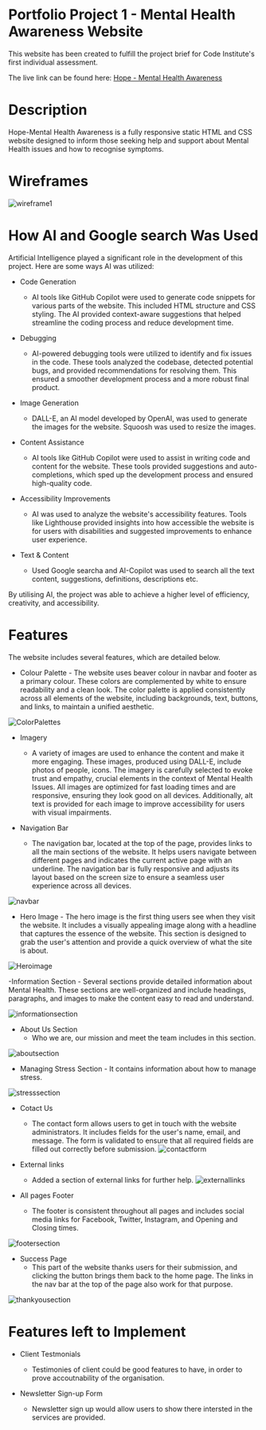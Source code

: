 # Portfolio Project 1 - Mental Health Awareness Website

This website has been created to fulfill the project brief for Code Institute's first individual assessment.

The live link can be found here: [Hope - Mental Health Awareness](https://bytenadeem.github.io/hope-project-1/)

# Description
Hope-Mental Health Awareness is a fully responsive static HTML and CSS website designed to inform those seeking help and support about Mental Health issues and how to recognise symptoms. 

# Wireframes
![wireframe1](assets/images/wireframe1.png)

# How AI and Google search Was Used 

Artificial Intelligence played a significant role in the development of this project. Here are some ways AI was utilized:

- Code Generation

     - AI tools like GitHub Copilot were used to generate code snippets for various parts of the     website. This included HTML structure and CSS styling. The AI provided context-aware suggestions  that helped streamline the coding process and reduce development time.

- Debugging

    - AI-powered debugging tools were utilized to identify and fix issues in the code. These tools analyzed the codebase, detected potential bugs, and provided recommendations for resolving them. This ensured a smoother development process and a more robust final product.

- Image Generation

    - DALL-E, an AI model developed by OpenAI, was used to generate the images for the website. Squoosh was used to resize the images. 

- Content Assistance

    - AI tools like GitHub Copilot were used to assist in writing code and content for the website. These tools provided suggestions and auto-completions, which sped up the development process and ensured high-quality code.

- Accessibility Improvements

  - AI was used to analyze the website's accessibility features. Tools like Lighthouse provided insights into how accessible the website is for users with disabilities and suggested improvements to enhance user experience.

- Text & Content

    - Used Google searcha and AI-Copilot was used to search all the text content, suggestions, definitions, descriptions etc.


By utilising AI, the project was able to achieve a higher level of efficiency, creativity, and accessibility.

# Features

The website includes several features, which are detailed below.

- Colour Palette
        - The website uses beaver colour in navbar and footer as a primary colour. These colors are complemented by white to ensure readability and a clean look. The color palette is applied consistently across all elements of the website, including backgrounds, text, buttons, and links, to maintain a unified aesthetic.

![ColorPalettes](assets/images/ColorPalettes.png)

- Imagery

    - A variety of images are used to enhance the content and make it more engaging. These images, produced using DALL-E, include photos of people, icons.  The imagery is carefully selected to evoke trust and empathy, crucial elements in the context of Mental Health Issues. All images are optimized for fast loading times and are responsive, ensuring they look good on all devices. Additionally, alt text is provided for each image to improve accessibility for users with visual impairments.

- Navigation Bar 

    - The navigation bar, located at the top of the page, provides links to all the main sections of the website. It helps users navigate between different pages and indicates the current active page with an underline. The navigation bar is fully responsive and adjusts its layout based on the screen size to ensure a seamless user experience across all devices.

![navbar](assets/images/navbar.png)

- Hero Image
       - The hero image is the first thing users see when they visit the website. It includes a visually appealing image along with a headline that captures the essence of the website. This section is designed to grab the user's attention and provide a quick overview of what the site is about.
    
![Heroimage](assets/images/Heroimage.png)

-Information Section
    - Several sections provide detailed information about Mental Health. These sections are well-organized and include headings, paragraphs, and images to make the content easy to read and understand.

![informationsection](assets/images/Informationsection%20.png)

- About Us Section 
    - Who we are, our mission and meet the team includes in this section.

![aboutsection](assets/images/aboutsection.png)

- Managing Stress Section
        - It contains information about how to manage stress.

![stresssection](assets/images/stresssection.png)

- Cotact Us
    - The contact form allows users to get in touch with the website administrators. It includes fields for the user's name, email, and message. The form is validated to ensure that all required fields are filled out correctly before submission.
![contactform](assets/images/contactform.png)


- External links
    - Added a section of external links for further help.
![externallinks](assets/images/externallinks.png)

- All pages Footer
    - The footer is consistent throughout all pages and includes social media links for Facebook, Twitter, Instagram, and Opening and Closing times. 

![footersection](assets/images/footersection.png)

- Success Page
    - This part of the website thanks users for their submission, and clicking the button brings them back to the home page. The links in the nav bar at the top of the page also work for that purpose.

![thankyousection](assets/images/thankyousection.png)

# Features left to Implement

- Client Testmonials

    - Testimonies of client could be good features to have, in order to prove accoutnability of the organisation.

- Newsletter Sign-up Form

    - Newsletter sign up would allow users to show there intersted in the services are provided. 



